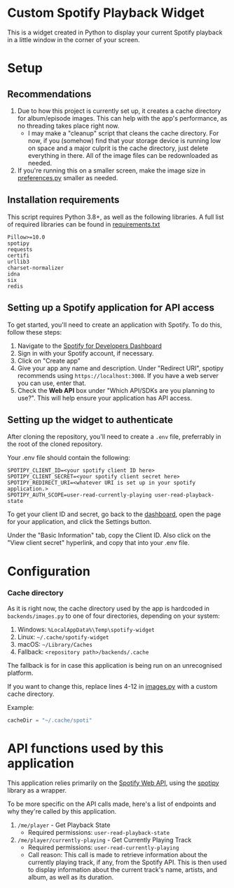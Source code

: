 # Custom Spotify Playback Widget

This is a widget created in Python to display your current Spotify playback in a little window in the corner of your screen.

# Setup

## Recommendations

1. Due to how this project is currently set up, it creates a cache directory for album/episode images. This can help with the app's performance, as no threading takes place right now.
    * I may make a "cleanup" script that cleans the cache directory. For now, if you (somehow) find that your storage device is running low on space and a major culprit is the cache directory, just delete everything in there. All of the image files can be redownloaded as needed.
2. If you're running this on a smaller screen, make the image size in [preferences.py](preferences.py) smaller as needed.

## Installation requirements

This script requires Python 3.8+, as well as the following libraries. A full list of required libraries can be found in [requirements.txt](requirements.txt)

```
Pillow>=10.0
spotipy
requests
certifi
urllib3
charset-normalizer
idna
six
redis
```

## Setting up a Spotify application for API access

To get started, you'll need to create an application with Spotify. To do this, follow these steps:

1. Navigate to the [Spotify for Developers Dashboard](https://developer.spotify.com/dashboard)
2. Sign in with your Spotify account, if necessary.
3. Click on "Create app"
4. Give your app any name and description. Under "Redirect URI", spotipy recommends using `https://localhost:3008`. If you have a web server you can use, enter that.
5. Check the **Web API** box under "Which API/SDKs are you planning to use?". This will help ensure your application has API access.

## Setting up the widget to authenticate

After cloning the repository, you'll need to create a `.env` file, preferrably in the root of the cloned repository.

Your .env file should contain the following:

```env
SPOTIPY_CLIENT_ID=<your spotify client ID here>
SPOTIPY_CLIENT_SECRET=<your spotify client secret here>
SPOTIPY_REDIRECT_URI=<whatever URI is set up in your spotify application.>
SPOTIPY_AUTH_SCOPE=user-read-currently-playing user-read-playback-state
```

To get your client ID and secret, go back to the [dashboard](https://developer.spotify.com/dashboard), open the page for your application, and click the Settings button.

Under the "Basic Information" tab, copy the Client ID. Also click on the "View client secret" hyperlink, and copy that into your .env file.

# Configuration

### Cache directory

As it is right now, the cache directory used by the app is hardcoded in `backends/images.py` to one of four directories, depending on your system:

1. Windows: `%LocalAppData%\Temp\spotify-widget`
2. Linux: `~/.cache/spotify-widget`
3. macOS: `~/Library/Caches`
4. Fallback: `<repository path>/backends/.cache`

The fallback is for in case this application is being run on an unrecognised platform.

If you want to change this, replace lines 4-12 in [images.py](backends/images.py) with a custom cache directory.

Example:

```python
cacheDir = "~/.cache/spoti"
```

# API functions used by this application

This application relies primarily on the [Spotify Web API](https://developer.spotify.com/documentation/web-api), using the [spotipy](https://pypi.org/project/spotipy) library as a wrapper.

To be more specific on the API calls made, here's a list of endpoints and why they're called by this application.

1. `/me/player` - Get Playback State
    * Required permissions: `user-read-playback-state`
2. `/me/player/currently-playing` - Get Currently Playing Track
    * Required permissions: `user-read-currently-playing`
    * Call reason: This call is made to retrieve information about the currently playing track, if any, from the Spotify API. This is then used to display information about the current track's name, artists, and album, as well as its duration.